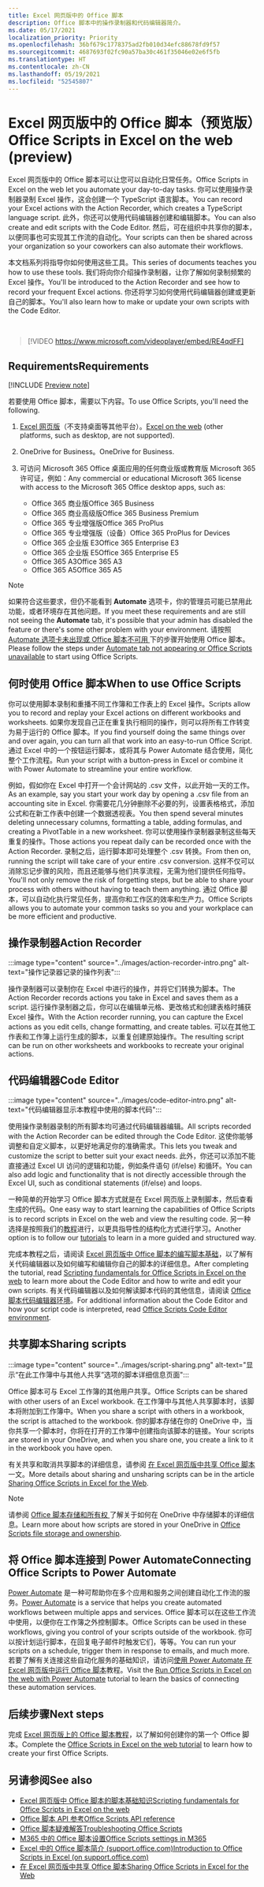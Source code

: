 ```yaml
---
title: Excel 网页版中的 Office 脚本
description: Office 脚本中的操作录制器和代码编辑器简介。
ms.date: 05/17/2021
localization_priority: Priority
ms.openlocfilehash: 36bf679c1778375ad2fb010d34efc88678fd9f57
ms.sourcegitcommit: 4687693f02fc90a57ba30c461f35046e02e6f5fb
ms.translationtype: HT
ms.contentlocale: zh-CN
ms.lasthandoff: 05/19/2021
ms.locfileid: "52545807"
---
```

# <a name="office-scripts-in-excel-on-the-web-preview"></a><span data-ttu-id="0add4-103">Excel 网页版中的 Office 脚本（预览版）</span><span class="sxs-lookup"><span data-stu-id="0add4-103">Office Scripts in Excel on the web (preview)</span></span>

<span data-ttu-id="0add4-104">Excel 网页版中的 Office 脚本可以让您可以自动化日常任务。</span><span class="sxs-lookup"><span data-stu-id="0add4-104">Office Scripts in Excel on the web let you automate your day-to-day tasks.</span></span> <span data-ttu-id="0add4-105">你可以使用操作录制器录制 Excel 操作，这会创建一个 TypeScript 语言脚本。</span><span class="sxs-lookup"><span data-stu-id="0add4-105">You can record your Excel actions with the Action Recorder, which creates a TypeScript language script.</span></span> <span data-ttu-id="0add4-106">此外，你还可以使用代码编辑器创建和编辑脚本。</span><span class="sxs-lookup"><span data-stu-id="0add4-106">You can also create and edit scripts with the Code Editor.</span></span> <span data-ttu-id="0add4-107">然后，可在组织中共享你的脚本，以便同事也可实现其工作流的自动化。</span><span class="sxs-lookup"><span data-stu-id="0add4-107">Your scripts can then be shared across your organization so your coworkers can also automate their workflows.</span></span>

<span data-ttu-id="0add4-108">本文档系列将指导你如何使用这些工具。</span><span class="sxs-lookup"><span data-stu-id="0add4-108">This series of documents teaches you how to use these tools.</span></span> <span data-ttu-id="0add4-109">我们将向你介绍操作录制器，让你了解如何录制频繁的 Excel 操作。</span><span class="sxs-lookup"><span data-stu-id="0add4-109">You'll be introduced to the Action Recorder and see how to record your frequent Excel actions.</span></span> <span data-ttu-id="0add4-110">你还将学习如何使用代码编辑器创建或更新自己的脚本。</span><span class="sxs-lookup"><span data-stu-id="0add4-110">You'll also learn how to make or update your own scripts with the Code Editor.</span></span>

<br>

> [!VIDEO https://www.microsoft.com/videoplayer/embed/RE4qdFF]

## <a name="requirements"></a><span data-ttu-id="0add4-111">Requirements</span><span class="sxs-lookup"><span data-stu-id="0add4-111">Requirements</span></span>

[!INCLUDE [Preview note](../includes/preview-note.md)]

<span data-ttu-id="0add4-112">若要使用 Office 脚本，需要以下内容。</span><span class="sxs-lookup"><span data-stu-id="0add4-112">To use Office Scripts, you'll need the following.</span></span>

1. <span data-ttu-id="0add4-113">[Excel 网页版](https://www.office.com/launch/excel)（不支持桌面等其他平台）。</span><span class="sxs-lookup"><span data-stu-id="0add4-113">[Excel on the web](https://www.office.com/launch/excel) (other platforms, such as desktop, are not supported).</span></span>
1. <span data-ttu-id="0add4-114">OneDrive for Business。</span><span class="sxs-lookup"><span data-stu-id="0add4-114">OneDrive for Business.</span></span>
1. <span data-ttu-id="0add4-115">可访问 Microsoft 365 Office 桌面应用的任何商业版或教育版 Microsoft 365 许可证，例如：</span><span class="sxs-lookup"><span data-stu-id="0add4-115">Any commercial or educational Microsoft 365 license with access to the Microsoft 365 Office desktop apps, such as:</span></span>

    - <span data-ttu-id="0add4-116">Office 365 商业版</span><span class="sxs-lookup"><span data-stu-id="0add4-116">Office 365 Business</span></span>
    - <span data-ttu-id="0add4-117">Office 365 商业高级版</span><span class="sxs-lookup"><span data-stu-id="0add4-117">Office 365 Business Premium</span></span>
    - <span data-ttu-id="0add4-118">Office 365 专业增强版</span><span class="sxs-lookup"><span data-stu-id="0add4-118">Office 365 ProPlus</span></span>
    - <span data-ttu-id="0add4-119">Office 365 专业增强版（设备）</span><span class="sxs-lookup"><span data-stu-id="0add4-119">Office 365 ProPlus for Devices</span></span>
    - <span data-ttu-id="0add4-120">Office 365 企业版 E3</span><span class="sxs-lookup"><span data-stu-id="0add4-120">Office 365 Enterprise E3</span></span>
    - <span data-ttu-id="0add4-121">Office 365 企业版 E5</span><span class="sxs-lookup"><span data-stu-id="0add4-121">Office 365 Enterprise E5</span></span>
    - <span data-ttu-id="0add4-122">Office 365 A3</span><span class="sxs-lookup"><span data-stu-id="0add4-122">Office 365 A3</span></span>
    - <span data-ttu-id="0add4-123">Office 365 A5</span><span class="sxs-lookup"><span data-stu-id="0add4-123">Office 365 A5</span></span>

> [!NOTE]
> <span data-ttu-id="0add4-124">如果符合这些要求，但仍不能看到 **Automate** 选项卡，你的管理员可能已禁用此功能，或者环境存在其他问题。</span><span class="sxs-lookup"><span data-stu-id="0add4-124">If you meet these requirements and are still not seeing the **Automate** tab, it's possible that your admin has disabled the feature or there's some other problem with your environment.</span></span> <span data-ttu-id="0add4-125">请按照 [Automate 选项卡未出现或 Office 脚本不可用 ](../testing/troubleshooting.md#automate-tab-not-appearing-or-office-scripts-unavailable) 下的步骤开始使用 Office 脚本。</span><span class="sxs-lookup"><span data-stu-id="0add4-125">Please follow the steps under [Automate tab not appearing or Office Scripts unavailable](../testing/troubleshooting.md#automate-tab-not-appearing-or-office-scripts-unavailable) to start using Office Scripts.</span></span>

## <a name="when-to-use-office-scripts"></a><span data-ttu-id="0add4-126">何时使用 Office 脚本</span><span class="sxs-lookup"><span data-stu-id="0add4-126">When to use Office Scripts</span></span>

<span data-ttu-id="0add4-127">你可以使用脚本录制和重播不同工作簿和工作表上的 Excel 操作。</span><span class="sxs-lookup"><span data-stu-id="0add4-127">Scripts allow you to record and replay your Excel actions on different workbooks and worksheets.</span></span> <span data-ttu-id="0add4-128">如果你发现自己正在重复执行相同的操作，则可以将所有工作转变为易于运行的 Office 脚本。</span><span class="sxs-lookup"><span data-stu-id="0add4-128">If you find yourself doing the same things over and over again, you can turn all that work into an easy-to-run Office Script.</span></span> <span data-ttu-id="0add4-129">通过 Excel 中的一个按钮运行脚本，或将其与 Power Automate 结合使用，简化整个工作流程。</span><span class="sxs-lookup"><span data-stu-id="0add4-129">Run your script with a button-press in Excel or combine it with Power Automate to streamline your entire workflow.</span></span>

<span data-ttu-id="0add4-130">例如，假如你在 Excel 中打开一个会计网站的 .csv 文件，以此开始一天的工作。</span><span class="sxs-lookup"><span data-stu-id="0add4-130">As an example, say you start your work day by opening a .csv file from an accounting site in Excel.</span></span> <span data-ttu-id="0add4-131">你需要花几分钟删除不必要的列，设置表格格式，添加公式和在新工作表中创建一个数据透视表。</span><span class="sxs-lookup"><span data-stu-id="0add4-131">You then spend several minutes deleting unnecessary columns, formatting a table, adding formulas, and creating a PivotTable in a new worksheet.</span></span> <span data-ttu-id="0add4-132">你可以使用操作录制器录制这些每天重复的操作。</span><span class="sxs-lookup"><span data-stu-id="0add4-132">Those actions you repeat daily can be recorded once with the Action Recorder.</span></span> <span data-ttu-id="0add4-133">录制之后，运行脚本即可处理整个 .csv 转换。</span><span class="sxs-lookup"><span data-stu-id="0add4-133">From then on, running the script will take care of your entire .csv conversion.</span></span> <span data-ttu-id="0add4-134">这样不仅可以消除忘记步骤的风险，而且还能够与他们共享流程，无需为他们提供任何指导。</span><span class="sxs-lookup"><span data-stu-id="0add4-134">You'll not only remove the risk of forgetting steps, but be able to share your process with others without having to teach them anything.</span></span> <span data-ttu-id="0add4-135">通过 Office 脚本，可以自动化执行常见任务，提高你和工作区的效率和生产力。</span><span class="sxs-lookup"><span data-stu-id="0add4-135">Office Scripts allows you to automate your common tasks so you and your workplace can be more efficient and productive.</span></span>

## <a name="action-recorder"></a><span data-ttu-id="0add4-136">操作录制器</span><span class="sxs-lookup"><span data-stu-id="0add4-136">Action Recorder</span></span>

:::image type="content" source="../images/action-recorder-intro.png" alt-text="操作记录器记录的操作列表":::

<span data-ttu-id="0add4-138">操作录制器可以录制你在 Excel 中进行的操作，并将它们转换为脚本。</span><span class="sxs-lookup"><span data-stu-id="0add4-138">The Action Recorder records actions you take in Excel and saves them as a script.</span></span> <span data-ttu-id="0add4-139">运行操作录制器之后，你可以在编辑单元格、更改格式和创建表格时捕获 Excel 操作。</span><span class="sxs-lookup"><span data-stu-id="0add4-139">With the Action recorder running, you can capture the Excel actions as you edit cells, change formatting, and create tables.</span></span> <span data-ttu-id="0add4-140">可以在其他工作表和工作簿上运行生成的脚本，以重复创建原始操作。</span><span class="sxs-lookup"><span data-stu-id="0add4-140">The resulting script can be run on other worksheets and workbooks to recreate your original actions.</span></span>

## <a name="code-editor"></a><span data-ttu-id="0add4-141">代码编辑器</span><span class="sxs-lookup"><span data-stu-id="0add4-141">Code Editor</span></span>

:::image type="content" source="../images/code-editor-intro.png" alt-text="代码编辑器显示本教程中使用的脚本代码":::

<span data-ttu-id="0add4-143">使用操作录制器录制的所有脚本均可通过代码编辑器编辑。</span><span class="sxs-lookup"><span data-stu-id="0add4-143">All scripts recorded with the Action Recorder can be edited through the Code Editor.</span></span> <span data-ttu-id="0add4-144">这使你能够调整和自定义脚本，以更好地满足你的准确需求。</span><span class="sxs-lookup"><span data-stu-id="0add4-144">This lets you tweak and customize the script to better suit your exact needs.</span></span> <span data-ttu-id="0add4-145">此外，你还可以添加不能直接通过 Excel UI 访问的逻辑和功能，例如条件语句 (if/else) 和循环。</span><span class="sxs-lookup"><span data-stu-id="0add4-145">You can also add logic and functionality that is not directly accessible through the Excel UI, such as conditional statements (if/else) and loops.</span></span>

<span data-ttu-id="0add4-146">一种简单的开始学习 Office 脚本方式就是在 Excel 网页版上录制脚本，然后查看生成的代码。</span><span class="sxs-lookup"><span data-stu-id="0add4-146">One easy way to start learning the capabilities of Office Scripts is to record scripts in Excel on the web and view the resulting code.</span></span> <span data-ttu-id="0add4-147">另一种选择是按照我们的[教程](../tutorials/excel-tutorial.md)进行，以更具指导性的结构化方式进行学习。</span><span class="sxs-lookup"><span data-stu-id="0add4-147">Another option is to follow our [tutorials](../tutorials/excel-tutorial.md) to learn in a more guided and structured way.</span></span>

<span data-ttu-id="0add4-148">完成本教程之后，请阅读 [Excel 网页版中 Office 脚本的编写脚本基础](../develop/scripting-fundamentals.md)，以了解有关代码编辑器以及如何编写和编辑你自己的脚本的详细信息。</span><span class="sxs-lookup"><span data-stu-id="0add4-148">After completing the tutorial, read [Scripting fundamentals for Office Scripts in Excel on the web](../develop/scripting-fundamentals.md) to learn more about the Code Editor and how to write and edit your own scripts.</span></span> <span data-ttu-id="0add4-149">有关代码编辑器以及如何解读脚本代码的其他信息，请阅读 [Office 脚本代码编辑器环境](code-editor-environment.md)。</span><span class="sxs-lookup"><span data-stu-id="0add4-149">For additional information about the Code Editor and how your script code is interpreted, read [Office Scripts Code Editor environment](code-editor-environment.md).</span></span>

## <a name="sharing-scripts"></a><span data-ttu-id="0add4-150">共享脚本</span><span class="sxs-lookup"><span data-stu-id="0add4-150">Sharing scripts</span></span>

:::image type="content" source="../images/script-sharing.png" alt-text="显示“在此工作簿中与其他人共享”选项的脚本详细信息页面":::

<span data-ttu-id="0add4-152">Office 脚本可与 Excel 工作簿的其他用户共享。</span><span class="sxs-lookup"><span data-stu-id="0add4-152">Office Scripts can be shared with other users of an Excel workbook.</span></span> <span data-ttu-id="0add4-153">在工作簿中与其他人共享脚本时，该脚本将附加到工作簿中。</span><span class="sxs-lookup"><span data-stu-id="0add4-153">When you share a script with others in a workbook, the script is attached to the workbook.</span></span> <span data-ttu-id="0add4-154">你的脚本存储在你的 OneDrive 中，当你共享一个脚本时，你将在打开的工作簿中创建指向该脚本的链接。</span><span class="sxs-lookup"><span data-stu-id="0add4-154">Your scripts are stored in your OneDrive, and when you share one, you create a link to it in the workbook you have open.</span></span>

<span data-ttu-id="0add4-155">有关共享和取消共享脚本的详细信息，请参阅 [ 在 Excel 网页版中共享 Office 脚本 ](https://support.microsoft.com/office/sharing-office-scripts-in-excel-for-the-web-226eddbc-3a44-4540-acfe-fccda3d1122b) 一文。</span><span class="sxs-lookup"><span data-stu-id="0add4-155">More details about sharing and unsharing scripts can be in the article [Sharing Office Scripts in Excel for the Web](https://support.microsoft.com/office/sharing-office-scripts-in-excel-for-the-web-226eddbc-3a44-4540-acfe-fccda3d1122b).</span></span>

> [!NOTE]
> <span data-ttu-id="0add4-156">请参阅 [ Office 脚本存储和所有权 ](script-storage.md) 了解关于如何在 OneDrive 中存储脚本的详细信息。</span><span class="sxs-lookup"><span data-stu-id="0add4-156">Learn more about how scripts are stored in your OneDrive in [Office Scripts file storage and ownership](script-storage.md).</span></span>

## <a name="connecting-office-scripts-to-power-automate"></a><span data-ttu-id="0add4-157">将 Office 脚本连接到 Power Automate</span><span class="sxs-lookup"><span data-stu-id="0add4-157">Connecting Office Scripts to Power Automate</span></span>

<span data-ttu-id="0add4-158">[Power Automate](https://flow.microsoft.com/) 是一种可帮助你在多个应用和服务之间创建自动化工作流的服务。</span><span class="sxs-lookup"><span data-stu-id="0add4-158">[Power Automate](https://flow.microsoft.com/) is a service that helps you create automated workflows between multiple apps and services.</span></span> <span data-ttu-id="0add4-159">Office 脚本可以在这些工作流中使用，以便你在工作簿之外控制脚本。</span><span class="sxs-lookup"><span data-stu-id="0add4-159">Office Scripts can be used in these workflows, giving you control of your scripts outside of the workbook.</span></span> <span data-ttu-id="0add4-160">你可以按计划运行脚本，在回复电子邮件时触发它们，等等。</span><span class="sxs-lookup"><span data-stu-id="0add4-160">You can run your scripts on a schedule, trigger them in response to emails, and much more.</span></span> <span data-ttu-id="0add4-161">若要了解有关连接这些自动化服务的基础知识，请访问[使用 Power Automate 在 Excel 网页版中运行 Office 脚本](../tutorials/excel-power-automate-manual.md)教程。</span><span class="sxs-lookup"><span data-stu-id="0add4-161">Visit the [Run Office Scripts in Excel on the web with Power Automate](../tutorials/excel-power-automate-manual.md) tutorial to learn the basics of connecting these automation services.</span></span>

## <a name="next-steps"></a><span data-ttu-id="0add4-162">后续步骤</span><span class="sxs-lookup"><span data-stu-id="0add4-162">Next steps</span></span>

<span data-ttu-id="0add4-163">完成 [Excel 网页版上的 Office 脚本教程](../tutorials/excel-tutorial.md)，以了解如何创建你的第一个 Office 脚本。</span><span class="sxs-lookup"><span data-stu-id="0add4-163">Complete the [Office Scripts in Excel on the web tutorial](../tutorials/excel-tutorial.md) to learn how to create your first Office Scripts.</span></span>

## <a name="see-also"></a><span data-ttu-id="0add4-164">另请参阅</span><span class="sxs-lookup"><span data-stu-id="0add4-164">See also</span></span>

- [<span data-ttu-id="0add4-165">Excel 网页版中 Office 脚本的脚本基础知识</span><span class="sxs-lookup"><span data-stu-id="0add4-165">Scripting fundamentals for Office Scripts in Excel on the web</span></span>](../develop/scripting-fundamentals.md)
- [<span data-ttu-id="0add4-166">Office 脚本 API 参考</span><span class="sxs-lookup"><span data-stu-id="0add4-166">Office Scripts API reference</span></span>](/javascript/api/office-scripts/overview)
- [<span data-ttu-id="0add4-167">Office 脚本疑难解答</span><span class="sxs-lookup"><span data-stu-id="0add4-167">Troubleshooting Office Scripts</span></span>](../testing/troubleshooting.md)
- [<span data-ttu-id="0add4-168">M365 中的 Office 脚本设置</span><span class="sxs-lookup"><span data-stu-id="0add4-168">Office Scripts settings in M365</span></span>](https://support.office.com/article/office-scripts-settings-in-m365-19d3c51a-6ca2-40ab-978d-60fa49554dcf)
- [<span data-ttu-id="0add4-169">Excel 中的 Office 脚本简介 (support.office.com)</span><span class="sxs-lookup"><span data-stu-id="0add4-169">Introduction to Office Scripts in Excel (on support.office.com)</span></span>](https://support.office.com/article/introduction-to-office-scripts-in-excel-9fbe283d-adb8-4f13-a75b-a81c6baf163a)
- [<span data-ttu-id="0add4-170">在 Excel 网页版中共享 Office 脚本</span><span class="sxs-lookup"><span data-stu-id="0add4-170">Sharing Office Scripts in Excel for the Web</span></span>](https://support.microsoft.com/office/sharing-office-scripts-in-excel-for-the-web-226eddbc-3a44-4540-acfe-fccda3d1122b)
